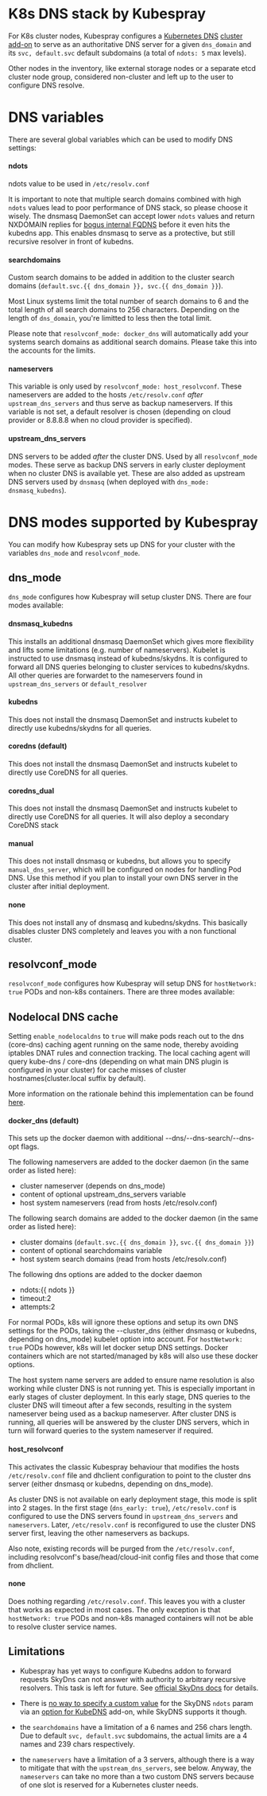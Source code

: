 K8s DNS stack by Kubespray
======================

For K8s cluster nodes, Kubespray configures a [Kubernetes DNS](http://kubernetes.io/docs/admin/dns/)
[cluster add-on](http://releases.k8s.io/master/cluster/addons/README.md)
to serve as an authoritative DNS server for a given ``dns_domain`` and its
``svc, default.svc`` default subdomains (a total of ``ndots: 5`` max levels).

Other nodes in the inventory, like external storage nodes or a separate etcd cluster
node group, considered non-cluster and left up to the user to configure DNS resolve.


DNS variables
=============

There are several global variables which can be used to modify DNS settings:

#### ndots
ndots value to be used in ``/etc/resolv.conf``

It is important to note that multiple search domains combined with high ``ndots``
values lead to poor performance of DNS stack, so please choose it wisely.
The dnsmasq DaemonSet can accept lower ``ndots`` values and return NXDOMAIN
replies for [bogus internal FQDNS](https://github.com/kubernetes/kubernetes/issues/19634#issuecomment-253948954)
before it even hits the kubedns app. This enables dnsmasq to serve as a
protective, but still recursive resolver in front of kubedns.

#### searchdomains
Custom search domains to be added in addition to the cluster search domains (``default.svc.{{ dns_domain }}, svc.{{ dns_domain }}``).

Most Linux systems limit the total number of search domains to 6 and the total length of all search domains
to 256 characters. Depending on the length of ``dns_domain``, you're limitted to less then the total limit.

Please note that ``resolvconf_mode: docker_dns`` will automatically add your systems search domains as
additional search domains. Please take this into the accounts for the limits.

#### nameservers
This variable is only used by ``resolvconf_mode: host_resolvconf``. These nameservers are added to the hosts
``/etc/resolv.conf`` *after* ``upstream_dns_servers`` and thus serve as backup nameservers. If this variable
is not set, a default resolver is chosen (depending on cloud provider or 8.8.8.8 when no cloud provider is specified).

#### upstream_dns_servers
DNS servers to be added *after* the cluster DNS. Used by all ``resolvconf_mode`` modes. These serve as backup
DNS servers in early cluster deployment when no cluster DNS is available yet. These are also added as upstream
DNS servers used by ``dnsmasq`` (when deployed with ``dns_mode: dnsmasq_kubedns``).

DNS modes supported by Kubespray
============================

You can modify how Kubespray sets up DNS for your cluster with the variables ``dns_mode`` and ``resolvconf_mode``.

## dns_mode
``dns_mode`` configures how Kubespray will setup cluster DNS. There are four modes available:

#### dnsmasq_kubedns
This installs an additional dnsmasq DaemonSet which gives more flexibility and lifts some
limitations (e.g. number of nameservers). Kubelet is instructed to use dnsmasq instead of kubedns/skydns.
It is configured to forward all DNS queries belonging to cluster services to kubedns/skydns. All
other queries are forwardet to the nameservers found in ``upstream_dns_servers`` or ``default_resolver``

#### kubedns
This does not install the dnsmasq DaemonSet and instructs kubelet to directly use kubedns/skydns for
all queries.

#### coredns (default)
This does not install the dnsmasq DaemonSet and instructs kubelet to directly use CoreDNS for
all queries.

#### coredns_dual
This does not install the dnsmasq DaemonSet and instructs kubelet to directly use CoreDNS for
all queries. It will also deploy a secondary CoreDNS stack

#### manual
This does not install dnsmasq or kubedns, but allows you to specify
`manual_dns_server`, which will be configured on nodes for handling Pod DNS.
Use this method if you plan to install your own DNS server in the cluster after
initial deployment.

#### none
This does not install any of dnsmasq and kubedns/skydns. This basically disables cluster DNS completely and
leaves you with a non functional cluster.

## resolvconf_mode
``resolvconf_mode`` configures how Kubespray will setup DNS for ``hostNetwork: true`` PODs and non-k8s containers.
There are three modes available:

## Nodelocal DNS cache
Setting ``enable_nodelocaldns`` to ``true`` will make pods reach out to the dns (core-dns) caching agent running on the same node, thereby avoiding iptables DNAT rules and connection tracking. The local caching agent will query kube-dns / core-dns (depending on what main DNS plugin is configured in your cluster) for cache misses of cluster hostnames(cluster.local suffix by default).

More information on the rationale behind this implementation can be found [here](https://github.com/kubernetes/enhancements/blob/master/keps/sig-network/0030-nodelocal-dns-cache.md).

#### docker_dns (default)
This sets up the docker daemon with additional --dns/--dns-search/--dns-opt flags.

The following nameservers are added to the docker daemon (in the same order as listed here):
* cluster nameserver (depends on dns_mode)
* content of optional upstream_dns_servers variable
* host system nameservers (read from hosts /etc/resolv.conf)

The following search domains are added to the docker daemon (in the same order as listed here):
* cluster domains (``default.svc.{{ dns_domain }}``, ``svc.{{ dns_domain }}``)
* content of optional searchdomains variable
* host system search domains (read from hosts /etc/resolv.conf)

The following dns options are added to the docker daemon
* ndots:{{ ndots }}
* timeout:2
* attempts:2

For normal PODs, k8s will ignore these options and setup its own DNS settings for the PODs, taking
the --cluster_dns (either dnsmasq or kubedns, depending on dns_mode) kubelet option into account.
For ``hostNetwork: true`` PODs however, k8s will let docker setup DNS settings. Docker containers which
are not started/managed by k8s will also use these docker options.

The host system name servers are added to ensure name resolution is also working while cluster DNS is not
running yet. This is especially important in early stages of cluster deployment. In this early stage,
DNS queries to the cluster DNS will timeout after a few seconds, resulting in the system nameserver being
used as a backup nameserver. After cluster DNS is running, all queries will be answered by the cluster DNS
servers, which in turn will forward queries to the system nameserver if required.

#### host_resolvconf
This activates the classic Kubespray behaviour that modifies the hosts ``/etc/resolv.conf`` file and dhclient
configuration to point to the cluster dns server (either dnsmasq or kubedns, depending on dns_mode).

As cluster DNS is not available on early deployment stage, this mode is split into 2 stages. In the first
stage (``dns_early: true``), ``/etc/resolv.conf`` is configured to use the DNS servers found in ``upstream_dns_servers``
and ``nameservers``. Later, ``/etc/resolv.conf`` is reconfigured to use the cluster DNS server first, leaving
the other nameservers as backups.

Also note, existing records will be purged from the `/etc/resolv.conf`,
including resolvconf's base/head/cloud-init config files and those that come from dhclient.

#### none
Does nothing regarding ``/etc/resolv.conf``. This leaves you with a cluster that works as expected in most cases.
The only exception is that ``hostNetwork: true`` PODs and non-k8s managed containers will not be able to resolve
cluster service names.


Limitations
-----------

* Kubespray has yet ways to configure Kubedns addon to forward requests SkyDns can
  not answer with authority to arbitrary recursive resolvers. This task is left
  for future. See [official SkyDns docs](https://github.com/skynetservices/skydns)
  for details.

* There is
  [no way to specify a custom value](https://github.com/kubernetes/kubernetes/issues/33554)
  for the SkyDNS ``ndots`` param via an
  [option for KubeDNS](https://github.com/kubernetes/kubernetes/blob/master/cmd/kube-dns/app/options/options.go)
  add-on, while SkyDNS supports it though.

* the ``searchdomains`` have a limitation of a 6 names and 256 chars
  length. Due to default ``svc, default.svc`` subdomains, the actual
  limits are a 4 names and 239 chars respectively.

* the ``nameservers`` have a limitation of a 3 servers, although there
  is a way to mitigate that with the ``upstream_dns_servers``,
  see below. Anyway, the ``nameservers`` can take no more than a two
  custom DNS servers because of one slot is reserved for a Kubernetes
  cluster needs.
